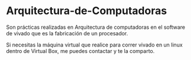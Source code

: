 # Arquitectura-de-Computadoras

Son prácticas realizadas en Arquitectura de computadoras en el software de vivado que es la fabricación de un procesador.

Si necesitas la máquina virtual que realice para correr vivado en un linux dentro de Virtual Box, me puedes contactar y te la comparto.
